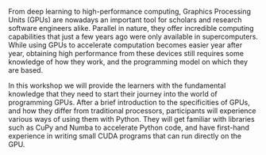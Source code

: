 From deep learning to high-performance computing, Graphics Processing Units (GPUs) are nowadays an important tool for scholars and research software engineers alike. Parallel in nature, they offer incredible computing capabilities that just a few years ago were only available in supercomputers. While using GPUs to accelerate computation becomes easier year after year, obtaining high performance from these devices still requires some knowledge of how they work, and the programming model on which they are based. 
 
In this workshop we will provide the learners with the fundamental knowledge that they need to start their journey into the world of programming GPUs. After a brief introduction to the specificities of GPUs, and how they differ from traditional processors, participants will experience various ways of using them with Python. They will get familiar with libraries such as CuPy and Numba to accelerate Python code, and have first-hand experience in writing small CUDA programs that can run directly on the GPU.
